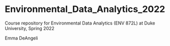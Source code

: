 # Environmental_Data_Analytics_2022

Course repository for Environmental Data Analytics (ENV 872L) at Duke University, Spring 2022

Emma DeAngeli